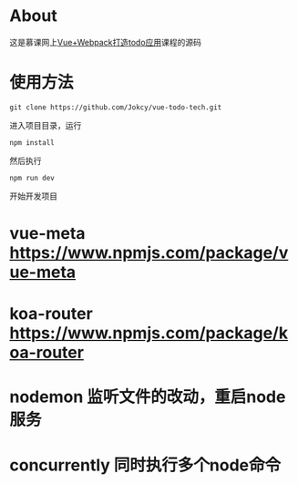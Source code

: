 # About
这是慕课网上[Vue+Webpack打造todo应用](https://www.imooc.com/learn/935)课程的源码

# 使用方法
```
git clone https://github.com/Jokcy/vue-todo-tech.git
```
进入项目目录，运行
```
npm install
```
然后执行
```
npm run dev
```
开始开发项目

# vue-meta        https://www.npmjs.com/package/vue-meta
# koa-router      https://www.npmjs.com/package/koa-router
# nodemon         监听文件的改动，重启node服务
# concurrently    同时执行多个node命令
